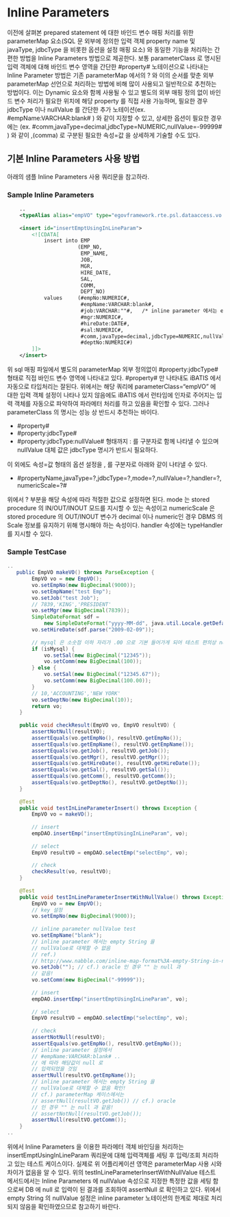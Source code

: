 # Inline Parameters

 이전에 살펴본 prepared statement 에 대한 바인드 변수 매핑 처리를 위한 parameterMap 요소(SQL 문 외부에 정의한 입력 객체 property name 및 javaType, jdbcType 을 비롯한 옵션을 설정 매핑 요소) 와 동일한 기능을 처리하는 간편한 방법을 Inline Parameters 방법으로 제공한다. 보통 parameterClass 로 명시된 입력 객체에 대해 바인드 변수 영역을 간단한 #property# 노테이션으로 나타내는 Inline Parameter 방법은 기존 parameterMap 에서의 ? 와 이의 순서를 맞춘 외부 parameterMap 선언으로 처리하는 방법에 비해 많이 사용되고 일반적으로 추천하는 방법이다. 이는 Dynamic 요소와 함께 사용될 수 있고 별도의 외부 매핑 정의 없이 바인드 변수 처리가 필요한 위치에 해당 property 를 직접 사용 가능하며, 필요한 경우 jdbcType 이나 nullValue 를 간단한 추가 노테이션(ex. #empName:VARCHAR:blank# ) 와 같이 지정할 수 있고, 상세한 옵션이 필요한 경우에는 (ex. #comm,javaType=decimal,jdbcType=NUMERIC,nullValue=-99999# ) 와 같이 ,(comma) 로 구분된 필요한 속성=값 을 상세하게 기술할 수도 있다.

## 기본 Inline Parameters 사용 방법

 아래의 샘플 Inline Parameters 사용 쿼리문을 참고하라.

### Sample Inline Parameters

```xml
	..
	<typeAlias alias="empVO" type="egovframework.rte.psl.dataaccess.vo.EmpVO" />
 
	<insert id="insertEmptUsingInLineParam">
		<![CDATA[
			insert into EMP
			           (EMP_NO,
			            EMP_NAME,
			            JOB,
			            MGR,
			            HIRE_DATE,
			            SAL,
			            COMM,
			            DEPT_NO)
			values     (#empNo:NUMERIC#,
			            #empName:VARCHAR:blank#,
			            #job:VARCHAR:""#,	/* inline parameter 에서는 empty String 을 nullValue로 대체할 수 없음 - cf.) oracle인 경우는 "" 가 null 임 */
			            #mgr:NUMERIC#,
			            #hireDate:DATE#,
			            #sal:NUMERIC#,	
			            #comm,javaType=decimal,jdbcType=NUMERIC,nullValue=-99999#,
			            #deptNo:NUMERIC#)
		]]>
	</insert>
```

 위 sql 매핑 파일에서 별도의 parameterMap 외부 정의없이 #property:jdbcType# 형태로 직접 바인드 변수 영역에 나타내고 있다. #property# 만 나타내도 iBATIS 에서 자동으로 타입처리는 잘된다. 위에서는 해당 쿼리에 parameterClass=“empVO” 에 대한 입력 객체 설정이 나타나 있지 않음에도 iBATIS 에서 런타임에 인자로 주어지는 입력 객체를 자동으로 파악하여 파라메터 처리를 하고 있음을 확인할 수 있다. 그러나 parameterClass 의 명시는 성능 상 반드시 추천하는 바이다.

- #property#
- #property:jdbcType#
- #property:jdbcType:nullValue# 형태까지 : 를 구분자로 함께 나타낼 수 있으며 nullValue 대체 값은 jdbcType 명시가 반드시 필요하다.

 이 외에도 속성=값 형태의 옵션 설정을 , 를 구분자로 아래와 같이 나타낼 수 있다.

- #propertyName,javaType=?,jdbcType=?,mode=?,nullValue=?,handler=?,numericScale=?#

 위에서 ? 부분을 해당 속성에 따라 적절한 값으로 설정하면 된다. mode 는 stored procedure 의 IN/OUT/INOUT 모드를 지시할 수 있는 속성이고 numericScale 은 stored procedure 의 OUT/INOUT 변수가 decimal 이나 numeric인 경우 DBMS 의 Scale 정보를 유지하기 위해 명시해야 하는 속성이다. handler 속성에는 typeHandler 를 지시할 수 있다.

### Sample TestCase

```java
..
   public EmpVO makeVO() throws ParseException {
        EmpVO vo = new EmpVO();
        vo.setEmpNo(new BigDecimal(9000));
        vo.setEmpName("test Emp");
        vo.setJob("test Job");
        // 7839,'KING','PRESIDENT'
        vo.setMgr(new BigDecimal(7839));
        SimpleDateFormat sdf =
            new SimpleDateFormat("yyyy-MM-dd", java.util.Locale.getDefault());
        vo.setHireDate(sdf.parse("2009-02-09"));
 
        // mysql 은 소숫점 이하 자리가 .00 으로 기본 들어가게 되어 테스트 편의상 numeric(5) 로 선언하였음.
        if (isMysql) {
            vo.setSal(new BigDecimal("12345"));
            vo.setComm(new BigDecimal(100));
        } else {
            vo.setSal(new BigDecimal("12345.67"));
            vo.setComm(new BigDecimal(100.00));
        }
        // 10,'ACCOUNTING','NEW YORK'
        vo.setDeptNo(new BigDecimal(10));
        return vo;
    }
 
    public void checkResult(EmpVO vo, EmpVO resultVO) {
        assertNotNull(resultVO);
        assertEquals(vo.getEmpNo(), resultVO.getEmpNo());
        assertEquals(vo.getEmpName(), resultVO.getEmpName());
        assertEquals(vo.getJob(), resultVO.getJob());
        assertEquals(vo.getMgr(), resultVO.getMgr());
        assertEquals(vo.getHireDate(), resultVO.getHireDate());
        assertEquals(vo.getSal(), resultVO.getSal());
        assertEquals(vo.getComm(), resultVO.getComm());
        assertEquals(vo.getDeptNo(), resultVO.getDeptNo());
    }
 
    @Test
    public void testInLineParameterInsert() throws Exception {
        EmpVO vo = makeVO();
 
        // insert
        empDAO.insertEmp("insertEmptUsingInLineParam", vo);
 
        // select
        EmpVO resultVO = empDAO.selectEmp("selectEmp", vo);
 
        // check
        checkResult(vo, resultVO);
    }
 
    @Test
    public void testInLineParameterInsertWithNullValue() throws Exception {
        EmpVO vo = new EmpVO();
        // key 설정
        vo.setEmpNo(new BigDecimal(9000));
 
        // inline parameter nullValue test
        vo.setEmpName("blank");
        // inline parameter 에서는 empty String 을
        // nullValue로 대체할 수 없음
        // ref.)
        // http://www.nabble.com/inline-map-format%3A-empty-String-in-nullValue-td18905940.html
        vo.setJob(""); // cf.) oracle 인 경우 "" 는 null 과
        // 같음!
        vo.setComm(new BigDecimal("-99999"));
 
        // insert
        empDAO.insertEmp("insertEmptUsingInLineParam", vo);
 
        // select
        EmpVO resultVO = empDAO.selectEmp("selectEmp", vo);
 
        // check
        assertNotNull(resultVO);
        assertEquals(vo.getEmpNo(), resultVO.getEmpNo());
        // inline parameter 설정에서
        // #empName:VARCHAR:blank# ..
        // 에 따라 해당값이 null 로
        // 입력되었을 것임
        assertNull(resultVO.getEmpName());
        // inline parameter 에서는 empty String 을
        // nullValue로 대체할 수 없음 확인!
        // cf.) parameterMap 케이스에서는
        // assertNull(resultVO.getJob()) // cf.) oracle
        // 인 경우 "" 는 null 과 같음!
        // assertNotNull(resultVO.getJob());
        assertNull(resultVO.getComm());
    }
..
```

 위에서 Inline Parameters 을 이용한 파라메터 객체 바인딩을 처리하는 insertEmptUsingInLineParam 쿼리문에 대해 입력객체를 세팅 후 입력/조회 처리하고 있는 테스트 케이스이다. 실제로 위 어플리케이션 영역은 parameterMap 사용 시와 차이가 없음을 알 수 있다. 위의 testInLineParameterInsertWithNullValue 테스트 메서드에서는 Inline Parameters 에 nullValue 속성으로 지정한 특정한 값을 세팅 함으로써 DB 에 null 로 입력이 된 결과를 조회하여 assertNull 로 확인하고 있다. 위에서 empty String 의 nullValue 설정은 inline parameter 노테이션의 한계로 제대로 처리되지 않음을 확인하였으므로 참고하기 바란다.